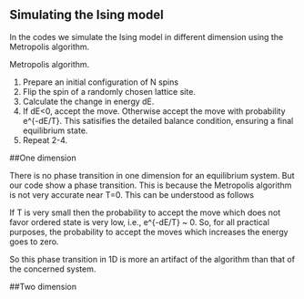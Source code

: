 ## Simulating the Ising model

In the codes we simulate the Ising model in different dimension using the Metropolis algorithm.


Metropolis algorithm.

1. Prepare an initial  configuration of N spins
2. Flip the spin of a randomly chosen lattice site. 
3. Calculate the change in energy dE.
4. If dE<0, accept the move. Otherwise accept the move with probability e^{-dE/T}. This satisifies the 
detailed balance condition, ensuring a final equilibrium state. 
5. Repeat 2-4.

##One dimension

There is no phase transition in one dimension for an equilibrium system. But our code show a 
phase transition. This is because the Metropolis algorithm is not very accurate near T=0. This can be understood as follows

If T is very small then the probability to accept the move which does not favor ordered state is very low, i.e., e^{-dE/T} ~ 0. So, for all practical purposes, the probability to accept the moves which increases the energy goes to zero. 

So this phase transition in 1D is more an artifact of the algorithm than that of the concerned system.  





##Two dimension
